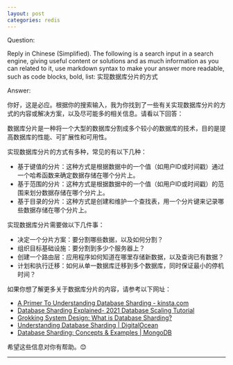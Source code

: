 ```yaml
---
layout: post
categories: redis
---
```

Question:

Reply in Chinese (Simplified).
The following is a search input in a search engine, giving useful content or solutions and as much information as you can related to it, use markdown syntax to make your answer more readable, such as code blocks, bold, list:
实现数据库分片的方式

Answer:

你好，这是必应。根据你的搜索输入，我为你找到了一些有关实现数据库分片的方式的内容或解决方案，以及尽可能多的相关信息。请看以下回答：

数据库分片是一种将一个大型的数据库分割成多个较小的数据库的技术，目的是提高数据库的性能、可扩展性和可用性。  

实现数据库分片的方式有多种，常见的有以下几种：

- 基于键值的分片：这种方式是根据数据中的一个值（如用户ID或时间戳）通过一个哈希函数来确定数据存储在哪个分片上。 
- 基于范围的分片：这种方式是根据数据中的一个值（如用户ID或时间戳）的范围来划分数据存储在哪个分片上。
- 基于目录的分片：这种方式是创建和维护一个查找表，用一个分片键来记录哪些数据存储在哪个分片上。

实现数据库分片需要做以下几件事：

- 决定一个分片方案：要分割哪些数据，以及如何分割？
- 组织目标基础设施：要分割到多少个服务器上？
- 创建一个路由层：应用程序如何知道在哪里存储新数据，以及查询已有数据？
- 计划和执行迁移：如何从单一数据库迁移到多个数据库，同时保证最小的停机时间？

如果你想了解更多关于数据库分片的内容，请参考以下网址：

- [A Primer To Understanding Database Sharding - kinsta.com](https://kinsta.com/blog/database-sharding/)
- [Database Sharding Explained- 2021 Database Scaling Tutorial](https://dev.to/renaissanceengineer/database-sharding-explained-2021-database-scaling-tutorial-5cej)
- [Grokking System Design: What is Database Sharding?](https://medium.com/codex/grokking-system-design-what-is-database-sharding-97830014baab)
- [Understanding Database Sharding | DigitalOcean](https://www.digitalocean.com/community/tutorials/understanding-database-sharding)
- [Database Sharding: Concepts & Examples | MongoDB](https://www.mongodb.com/features/database-sharding-explained)

希望这些信息对你有帮助。😊


<hr/>

